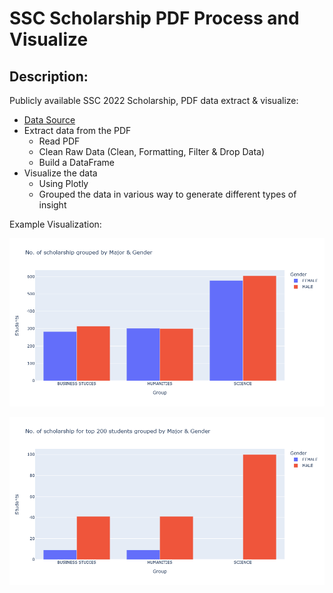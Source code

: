 # SSC Scholarship PDF Process and Visualize #

## Description: ##

Publicly available SSC 2022 Scholarship, PDF data extract & visualize:
- [Data Source](http://www.dinajpureducationboard.gov.bd/site/view/commondoc/Scholarship%20Result/%E0%A6%AC%E0%A7%83%E0%A6%A4%E0%A7%8D%E0%A6%A4%E0%A6%BF%E0%A6%B0-%E0%A6%AB%E0%A6%B2%E0%A6%BE%E0%A6%AB%E0%A6%B2) 
- Extract data from the PDF
  - Read PDF
  - Clean Raw Data (Clean, Formatting, Filter & Drop Data)
  - Build a DataFrame
- Visualize the data
  - Using Plotly
  - Grouped the data in various way to generate different types of insight


Example Visualization:

![ Total Students Stats ](data/total.png)

![ Top 200 Students Stats ](data/top%20200.png)
